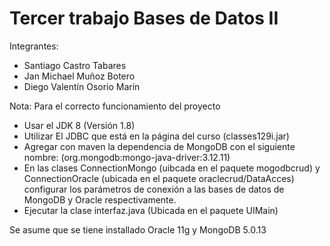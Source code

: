 # Tercer trabajo Bases de Datos II

Integrantes:
- Santiago Castro Tabares
- Jan Michael Muñoz Botero
- Diego Valentín Osorio Marín

Nota: Para el correcto funcionamiento del proyecto
- Usar el JDK 8 (Versión 1.8)
- Utilizar El JDBC que está en la página del curso (classes129i.jar)
- Agregar con maven la dependencia de MongoDB con el siguiente nombre: (org.mongodb:mongo-java-driver:3.12.11)
- En las clases ConnectionMongo (uibcada en el paquete mogodbcrud) y ConnectionOracle (ubicada en el paquete oraclecrud/DataAcces) configurar los parámetros de conexión a las bases de datos de MongoDB y Oracle respectivamente.
- Ejecutar la clase interfaz.java (Ubicada en el paquete UIMain)

Se asume que se tiene installado Oracle 11g y MongoDB 5.0.13






